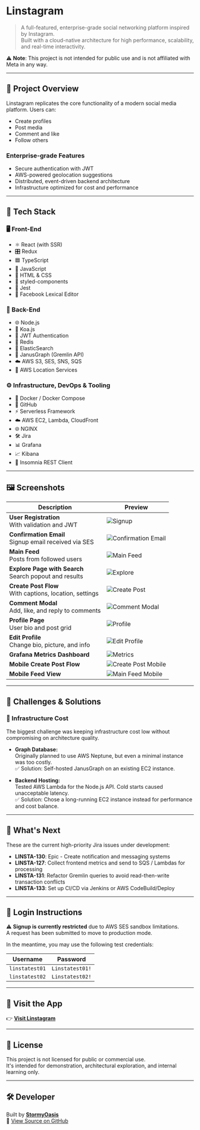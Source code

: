 # Linstagram

> A full-featured, enterprise-grade social networking platform inspired by Instagram.  
> Built with a cloud-native architecture for high performance, scalability, and real-time interactivity.

⚠️ **Note**: This project is not intended for public use and is not affiliated with Meta in any way.

---

## 🧠 Project Overview

Linstagram replicates the core functionality of a modern social media platform. Users can:

- Create profiles
- Post media
- Comment and like
- Follow others

### Enterprise-grade Features

- Secure authentication with JWT
- AWS-powered geolocation suggestions
- Distributed, event-driven backend architecture
- Infrastructure optimized for cost and performance

---

## 🧰 Tech Stack

### 🖥️ Front-End

- ⚛️ React (with SSR)
- 🎛️ Redux
- 🟦 TypeScript
- 💛 JavaScript
- 🧱 HTML & CSS
- 💅 styled-components
- 🧪 Jest
- 📝 Facebook Lexical Editor

### 🧠 Back-End

- 🌐 Node.js
- 🧵 Koa.js
- 🔐 JWT Authentication
- 🧠 Redis
- 🔎 ElasticSearch
- 🔗 JanusGraph (Gremlin API)
- ☁️ AWS S3, SES, SNS, SQS
- 📍 AWS Location Services

### ⚙️ Infrastructure, DevOps & Tooling

- 🐳 Docker / Docker Compose
- 🐙 GitHub
- ⚡ Serverless Framework
- ☁️ AWS EC2, Lambda, CloudFront
- 🌐 NGINX
- 🛠️ Jira
- 📊 Grafana
- 📈 Kibana
- 🔬 Insomnia REST Client

---

## 🖼️ Screenshots

| Description | Preview |
|------------|---------|
| **User Registration**<br/>With validation and JWT | ![Signup](https://d1xxvwtswm7wsd.cloudfront.net/about/signup.png) |
| **Confirmation Email**<br/>Signup email received via SES | ![Confirmation Email](https://d1xxvwtswm7wsd.cloudfront.net/about/confirmationEmail.png) |
| **Main Feed**<br/>Posts from followed users | ![Main Feed](https://d1xxvwtswm7wsd.cloudfront.net/about/mainFeed.png) |
| **Explore Page with Search**<br/>Search popout and results | ![Explore](https://d1xxvwtswm7wsd.cloudfront.net/about/exploreWithSearch.png) |
| **Create Post Flow**<br/>With captions, location, settings | ![Create Post](https://d1xxvwtswm7wsd.cloudfront.net/about/createPost.png) |
| **Comment Modal**<br/>Add, like, and reply to comments | ![Comment Modal](https://d1xxvwtswm7wsd.cloudfront.net/about/commentModal.png) |
| **Profile Page**<br/>User bio and post grid | ![Profile](https://d1xxvwtswm7wsd.cloudfront.net/about/profilePage.png) |
| **Edit Profile**<br/>Change bio, picture, and info | ![Edit Profile](https://d1xxvwtswm7wsd.cloudfront.net/about/editProfile.png) |
| **Grafana Metrics Dashboard** | ![Metrics](https://d1xxvwtswm7wsd.cloudfront.net/about/metrics.png) |
| **Mobile Create Post Flow** | ![Create Post Mobile](https://d1xxvwtswm7wsd.cloudfront.net/about/createPostMobile.png) |
| **Mobile Feed View** | ![Main Feed Mobile](https://d1xxvwtswm7wsd.cloudfront.net/about/mainFeedMobile.png) |

---

## 🚧 Challenges & Solutions

### 💸 Infrastructure Cost
The biggest challenge was keeping infrastructure cost low without compromising on architecture quality.

- **Graph Database:**  
  Originally planned to use AWS Neptune, but even a minimal instance was too costly.  
  ✅ Solution: Self-hosted JanusGraph on an existing EC2 instance.

- **Backend Hosting:**  
  Tested AWS Lambda for the Node.js API. Cold starts caused unacceptable latency.  
  ✅ Solution: Chose a long-running EC2 instance instead for performance and cost balance.

---

## 🚀 What's Next

These are the current high-priority Jira issues under development:

- **LINSTA-130**: Epic - Create notification and messaging systems  
- **LINSTA-127**: Collect frontend metrics and send to SQS / Lambdas for processing  
- **LINSTA-131**: Refactor Gremlin queries to avoid read-then-write transaction conflicts  
- **LINSTA-133**: Set up CI/CD via Jenkins or AWS CodeBuild/Deploy  

---

## 🔐 Login Instructions

⚠️ **Signup is currently restricted** due to AWS SES sandbox limitations.  
A request has been submitted to move to production mode.

In the meantime, you may use the following test credentials:

| Username       | Password       |
|----------------|----------------|
| `linstatest01` | `Linstatest01!` |
| `linstatest02` | `Linstatest02!` |

---

## 🔗 Visit the App

👉 [**Visit Linstagram**](https://your-app-url.com/login)

---

## 🧾 License

This project is not licensed for public or commercial use.  
It's intended for demonstration, architectural exploration, and internal learning only.

---

## 🛠️ Developer

Built by [**StormyOasis**](https://github.com/StormyOasis)  
📂 [View Source on GitHub](https://github.com/StormyOasis/linsta)

